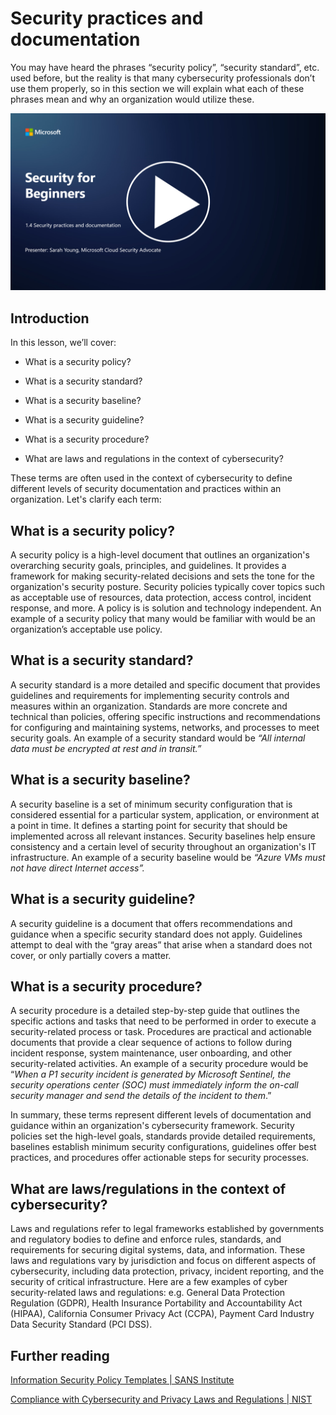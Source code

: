# Security practices and documentation 

You may have heard the phrases “security policy”, “security standard”, etc. used before, but the reality is that many cybersecurity professionals don’t use them properly, so in this section we will explain what each of these phrases mean and why an organization would utilize these.

[![Watch the video](../../images/1-4_placeholder.png)](https://learn-video.azurefd.net/vod/player?id=fb8667f3-a627-495a-9fa1-6a7aa9dcf07e)

## Introduction

In this lesson, we’ll cover:

 - What is a security policy?
   
 - What is a security standard?

   

 - What is a security baseline?

   

 - What is a security guideline?
 - What is a security procedure?

   

 - What are laws and regulations in the context of cybersecurity?

These terms are often used in the context of cybersecurity to define different levels of security documentation and practices within an organization. Let's clarify each term:

## What is a security policy?

A security policy is a high-level document that outlines an organization's overarching security goals, principles, and guidelines. It provides a framework for making security-related decisions and sets the tone for the organization's security posture. Security policies typically cover topics such as acceptable use of resources, data protection, access control, incident response, and more. A policy is is solution and technology independent. An example of a security policy that many would be familiar with would be an organization’s acceptable use policy.

## What is a security standard?

A security standard is a more detailed and specific document that provides guidelines and requirements for implementing security controls and measures within an organization. Standards are more concrete and technical than policies, offering specific instructions and recommendations for configuring and maintaining systems, networks, and processes to meet security goals. An example of a security standard would be _“All internal data must be encrypted at rest and in transit.”_

## What is a security baseline?

A security baseline is a set of minimum security configuration that is considered essential for a particular system, application, or environment at a point in time. It defines a starting point for security that should be implemented across all relevant instances. Security baselines help ensure consistency and a certain level of security throughout an organization's IT infrastructure. An example of a security baseline would be _“Azure VMs must not have direct Internet access”._

## What is a security guideline?

A security guideline is a document that offers recommendations and guidance when a specific security standard does not apply. Guidelines attempt to deal with the “gray areas” that arise when a standard does not cover, or only partially covers a matter.

## What is a security procedure?

A security procedure is a detailed step-by-step guide that outlines the specific actions and tasks that need to be performed in order to execute a security-related process or task. Procedures are practical and actionable documents that provide a clear sequence of actions to follow during incident response, system maintenance, user onboarding, and other security-related activities. An example of a security procedure would be “_When a P1 security incident is generated by Microsoft Sentinel, the security operations center (SOC) must immediately inform the on-call security manager and send the details of the incident to them_.”

In summary, these terms represent different levels of documentation and guidance within an organization's cybersecurity framework. Security policies set the high-level goals, standards provide detailed requirements, baselines establish minimum security configurations, guidelines offer best practices, and procedures offer actionable steps for security processes.

## What are laws/regulations in the context of cybersecurity?

Laws and regulations refer to legal frameworks established by governments and regulatory bodies to define and enforce rules, standards, and requirements for securing digital systems, data, and information. These laws and regulations vary by jurisdiction and focus on different aspects of cybersecurity, including data protection, privacy, incident reporting, and the security of critical infrastructure. Here are a few examples of cyber security-related laws and regulations: e.g. General Data Protection Regulation (GDPR), Health Insurance Portability and Accountability Act (HIPAA), California Consumer Privacy Act (CCPA), Payment Card Industry Data Security Standard (PCI DSS).

## Further reading

[Information Security Policy Templates | SANS Institute](https://www.sans.org/information-security-policy/)

[Compliance with Cybersecurity and Privacy Laws and Regulations | NIST](https://www.nist.gov/mep/cybersecurity-resources-manufacturers/compliance-cybersecurity-and-privacy-laws-and-regulations)
